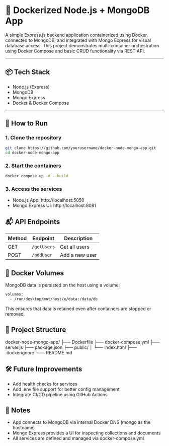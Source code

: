 # 🐳 Dockerized Node.js + MongoDB App

A simple Express.js backend application containerized using Docker, connected to MongoDB, and integrated with Mongo Express for visual database access. This project demonstrates multi-container orchestration using Docker Compose and basic CRUD functionality via REST API.

---

## 📦 Tech Stack

- Node.js (Express)
- MongoDB
- Mongo Express
- Docker & Docker Compose

---

## 🚀 How to Run

### 1. Clone the repository
```bash
git clone https://github.com/yourusername/docker-node-mongo-app.git
cd docker-node-mongo-app
```
### 2. Start the containers
```bash
docker compose up -d --build
```
### 3. Access the services
 * Node.js App: http://localhost:5050
 * Mongo Express UI: http://localhost:8081


## 📬 API Endpoints
| Method | Endpoint    | Description    |
| ------ | ----------- | -------------- |
| GET    | `/getUsers` | Get all users  |
| POST   | `/addUser`  | Add a new user |


## 💾 Docker Volumes
MongoDB data is persisted on the host using a volume:
```bash
volumes:
  - /run/desktop/mnt/host/e/data:/data/db
```
This ensures that data is retained even after containers are stopped or removed.


## 📂 Project Structure

docker-node-mongo-app/
├── Dockerfile
├── docker-compose.yml
├── server.js
├── package.json
├── public/
│   └── index.html
├── .dockerignore
└── README.md


## 🛠️ Future Improvements
 * Add health checks for services
 * Add .env file support for better config management
 * Integrate CI/CD pipeline using GitHub Actions


## 🧠 Notes
 * App connects to MongoDB via internal Docker DNS (mongo as the hostname)
 * Mongo Express provides a UI for inspecting collections and documents
 * All services are defined and managed via docker-compose.yml 
